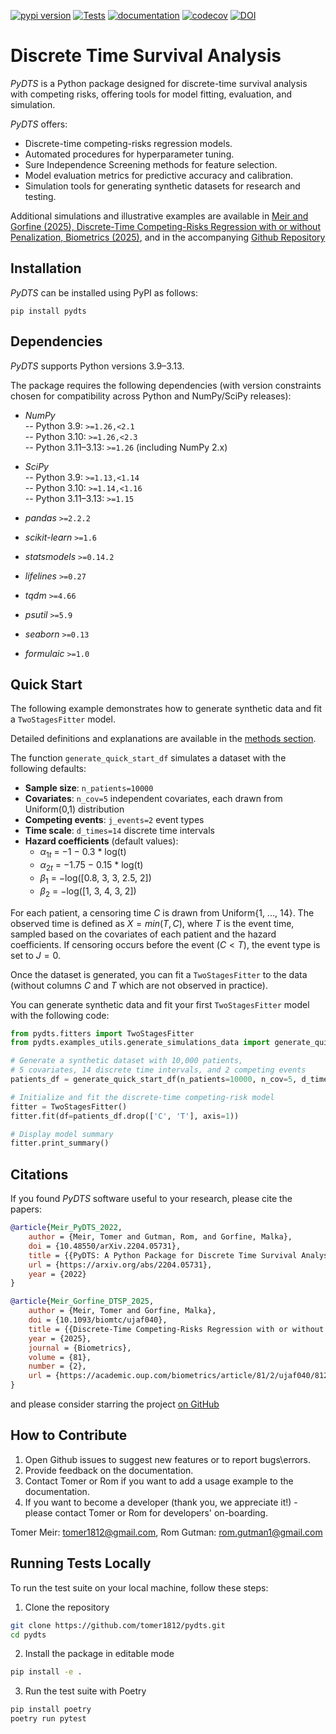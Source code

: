 [![pypi version](https://img.shields.io/pypi/v/pydts)](https://pypi.org/project/pydts/)
[![Tests](https://github.com/tomer1812/pydts/workflows/Tests/badge.svg)](https://github.com/tomer1812/pydts/actions?workflow=Tests)
[![documentation](https://img.shields.io/badge/docs-mkdocs%20material-blue.svg?style=flat)](https://tomer1812.github.io/pydts)
[![codecov](https://codecov.io/gh/tomer1812/pydts/branch/main/graph/badge.svg)](https://codecov.io/gh/tomer1812/pydts)
[![DOI](https://zenodo.org/badge/DOI/10.5281/zenodo.16991039.svg)](https://doi.org/10.5281/zenodo.16991039)

# Discrete Time Survival Analysis  

*PyDTS* is a Python package designed for discrete-time survival analysis with competing risks, offering tools for model fitting, evaluation, and simulation.

*PyDTS* offers:

- Discrete-time competing-risks regression models.
- Automated procedures for hyperparameter tuning.
- Sure Independence Screening methods for feature selection.
- Model evaluation metrics for predictive accuracy and calibration.
- Simulation tools for generating synthetic datasets for research and testing.

Additional simulations and illustrative examples are available in [Meir and Gorfine (2025), Discrete-Time Competing-Risks Regression with or without Penalization, Biometrics (2025)](https://academic.oup.com/biometrics/article/81/2/ujaf040/8120014), and in the accompanying [Github Repository](https://github.com/tomer1812/DiscreteTimeSurvivalPenalization/tree/main)

## Installation

*PyDTS* can be installed using PyPI as follows:

```console
pip install pydts
```

## Dependencies

*PyDTS* supports Python versions 3.9–3.13.  

The package requires the following dependencies (with version constraints chosen for compatibility across Python and NumPy/SciPy releases):  

- *NumPy*  
  -- Python 3.9: `>=1.26,<2.1`  
  -- Python 3.10: `>=1.26,<2.3`  
  -- Python 3.11–3.13: `>=1.26` (including NumPy 2.x)  

- *SciPy*  
  -- Python 3.9: `>=1.13,<1.14`  
  -- Python 3.10: `>=1.14,<1.16`  
  -- Python 3.11–3.13: `>=1.15`  

- *pandas* `>=2.2.2`  
- *scikit-learn* `>=1.6`  
- *statsmodels* `>=0.14.2`  
- *lifelines* `>=0.27`  
- *tqdm* `>=4.66`  
- *psutil* `>=5.9`  
- *seaborn* `>=0.13`  
- *formulaic* `>=1.0` 


## Quick Start

The following example demonstrates how to generate synthetic data and fit a `TwoStagesFitter` model.

Detailed definitions and explanations are available in the [methods section](https://tomer1812.github.io/pydts/methods/). 

The function `generate_quick_start_df` simulates a dataset with the following defaults:  

- **Sample size**: `n_patients=10000`  
- **Covariates**: `n_cov=5` independent covariates, each drawn from Uniform(0,1) distribution 
- **Competing events**: `j_events=2` event types  
- **Time scale**: `d_times=14` discrete time intervals  
- **Hazard coefficients** (default values):  
  - $\alpha_{1t}$ = −1 − 0.3 * log(t)  
  - $\alpha_{2t}$ = −1.75 − 0.15 * log(t)
  - $\beta_1$ = −log([0.8, 3, 3, 2.5, 2])  
  - $\beta_2$ = −log([1, 3, 4, 3, 2])  

For each patient, a censoring time $C$ is drawn from Uniform{1, ..., 14}.
The observed time is defined as $X = min(T, C)$, where $T$ is the event time, sampled based on the covariates of each patient and the hazard coefficients.
If censoring occurs before the event ($C < T$), the event type is set to $J = 0$.

Once the dataset is generated, you can fit a `TwoStagesFitter` to the data (without columns $C$ and $T$ which are not observed in practice).

You can generate synthetic data and fit your first `TwoStagesFitter` model with the following code: 

```python
from pydts.fitters import TwoStagesFitter
from pydts.examples_utils.generate_simulations_data import generate_quick_start_df

# Generate a synthetic dataset with 10,000 patients,
# 5 covariates, 14 discrete time intervals, and 2 competing events
patients_df = generate_quick_start_df(n_patients=10000, n_cov=5, d_times=14, j_events=2, pid_col='pid', seed=0)

# Initialize and fit the discrete-time competing-risk model
fitter = TwoStagesFitter()
fitter.fit(df=patients_df.drop(['C', 'T'], axis=1))

# Display model summary
fitter.print_summary()
```

## Citations
If you found *PyDTS* software useful to your research, please cite the papers:

```bibtex
@article{Meir_PyDTS_2022,
    author = {Meir, Tomer and Gutman, Rom, and Gorfine, Malka},
    doi = {10.48550/arXiv.2204.05731},
    title = {{PyDTS: A Python Package for Discrete Time Survival Analysis with Competing Risks}},
    url = {https://arxiv.org/abs/2204.05731},
    year = {2022}
}

@article{Meir_Gorfine_DTSP_2025,
    author = {Meir, Tomer and Gorfine, Malka},
    doi = {10.1093/biomtc/ujaf040},
    title = {{Discrete-Time Competing-Risks Regression with or without Penalization}},
    year = {2025},
    journal = {Biometrics},
    volume = {81},
    number = {2},
    url = {https://academic.oup.com/biometrics/article/81/2/ujaf040/8120014},
}
```

and please consider starring the project [on GitHub](https://github.com/tomer1812/pydts)

## How to Contribute
1. Open Github issues to suggest new features or to report bugs\errors.
2. Provide feedback on the documentation.
3. Contact Tomer or Rom if you want to add a usage example to the documentation. 
4. If you want to become a developer (thank you, we appreciate it!) - please contact Tomer or Rom for developers' on-boarding. 

Tomer Meir: tomer1812@gmail.com, Rom Gutman: rom.gutman1@gmail.com


## Running Tests Locally

To run the test suite on your local machine, follow these steps:

1. Clone the repository

```bash
git clone https://github.com/tomer1812/pydts.git
cd pydts
```

2. Install the package in editable mode
```bash
pip install -e .
```

3. Run the test suite with Poetry
```bash
pip install poetry
poetry run pytest
```